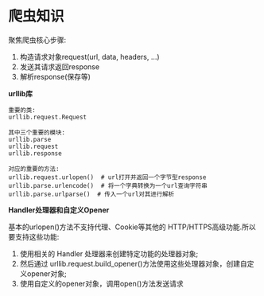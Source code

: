 # 爬虫知识

聚焦爬虫核心步骤:
1. 构造请求对象request(url, data, headers, ...)
2. 发送其请求返回response
3. 解析response(保存等)

**urllib库**

```text
重要的类:
urllib.request.Request

其中三个重要的模块:
urllib.parse
urllib.request
urllib.response

对应的重要的方法:
urllib.request.urlopen()  # url打开并返回一个字节型response
urllib.parse.urlencode()  # 将一个字典转换为一个url查询字符串
urllib.parse.urlparse()  # 传入一个url对其进行解析
```

**Handler处理器和自定义Opener**

基本的urlopen()方法不支持代理、Cookie等其他的 HTTP/HTTPS高级功能.所以要支持这些功能:
1. 使用相关的 Handler 处理器来创建特定功能的处理器对象;
2. 然后通过 urllib.request.build_opener()方法使用这些处理器对象，创建自定义opener对象;
3. 使用自定义的opener对象，调用open()方法发送请求
